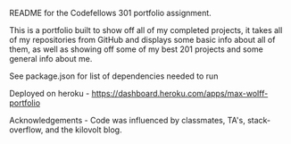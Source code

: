 README for the Codefellows 301 portfolio assignment.

This is a portfolio built to show off all of my completed projects, it takes all of my repositories from GitHub and displays some basic info about all of them, as well as showing off some of my best 201 projects and some general info about me.

See package.json for list of dependencies needed to run

Deployed on heroku - https://dashboard.heroku.com/apps/max-wolff-portfolio

Acknowledgements - Code was influenced by classmates, TA's, stack-overflow, and the kilovolt blog. 
